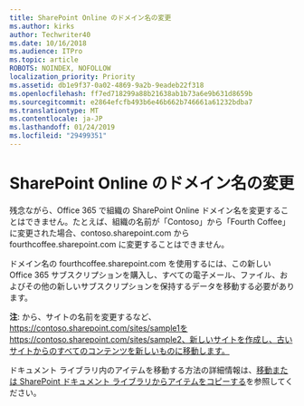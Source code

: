 ```yaml
---
title: SharePoint Online のドメイン名の変更
ms.author: kirks
author: Techwriter40
ms.date: 10/16/2018
ms.audience: ITPro
ms.topic: article
ROBOTS: NOINDEX, NOFOLLOW
localization_priority: Priority
ms.assetid: db1e9f37-0a02-4869-9a2b-9eadeb22f318
ms.openlocfilehash: ff7ed718299a88b21638ab1b73a6e9b631d8659b
ms.sourcegitcommit: e2864efcfb493b6e46b662b746661a61232bdba7
ms.translationtype: MT
ms.contentlocale: ja-JP
ms.lasthandoff: 01/24/2019
ms.locfileid: "29499351"
---
```

# <a name="change-domain-name-in-sharepoint-online"></a>SharePoint Online のドメイン名の変更

残念ながら、Office 365 で組織の SharePoint Online ドメイン名を変更することはできません。たとえば、組織の名前が「Contoso」から「Fourth Coffee」に変更された場合、contoso.sharepoint.com から fourthcoffee.sharepoint.com に変更することはできません。
  
ドメイン名の fourthcoffee.sharepoint.com を使用するには、この新しい Office 365 サブスクリプションを購入し、すべての電子メール、ファイル、およびその他の新しいサブスクリプションを保持するデータを移動する必要があります。
  
 **注**: から、サイトの名前を変更するなど、https://contoso.sharepoint.com/sites/sample1をhttps://contoso.sharepoint.com/sites/sample2、新しいサイトを作成し、古いサイトからのすべてのコンテンツを新しいものに移動します。 
  
ドキュメント ライブラリ内のアイテムを移動する方法の詳細情報は、[移動または SharePoint ドキュメント ライブラリからアイテムをコピーする](https://go.microsoft.com/fwlink/?linkid=2025831)を参照してください。
  


